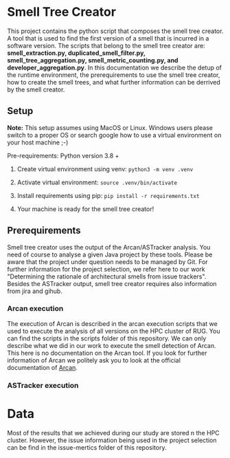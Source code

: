 # Smell Tree Creator

This project contains the python script that composes the smell tree creator. A tool that is used to find the first version of a smell that is incurred in a software version. The scripts that belong to the smell tree creator are: **smell_extraction.py, duplicated_smell_filter.py, smell_tree_aggregation.py, smell_metric_counting.py, and developer_aggregation.py**. In this documentation we describe the detup of the runtime environment, the prerequirements to use the smell tree creator, how to create the smell trees, and what further information can be derrived by the smell creator.

## Setup

**Note:** This setup assumes using MacOS or Linux. Windows users please switch to a proper OS or search google how to use a virtual environment on your host machine ;-)

Pre-requirements: Python version 3.8 +

1. Create virtual environment using venv: `python3 -m venv .venv`

2. Activate virtual environment: `source .venv/bin/activate`

3. Install requirements using pip: `pip install -r requirements.txt`

4. Your machine is ready for the smell tree creator!

## Prerequirements
Smell tree creator uses the output of the Arcan/ASTracker analysis. You need of course to analyse a given Java project by these tools. Please be aware that the project under question needs to be managed by Git. For further information for the project selection, we refer here to our work "Determining the rationale of architectural smells from issue trackers". Besides the ASTracker output, smell tree creator requires also information from jira and gihub.

### Arcan execution
The execution of Arcan is described in the arcan execution scripts that we used to execute the analysis of all versions on the HPC cluster of RUG. You can find the scripts in the scripts folder of this repository. We can only describe what we did in our work to execute the smell detection of Arcan. This here is no documentation on the Arcan tool. If you look for further information of Arcan we politely ask you to look at the official documentation of [Arcan](https://gitlab.com/essere.lab.public/arcan).

### ASTracker execution


# Data
Most of the results that we achieved during our study are stored n the HPC cluster. However, the issue information being used in the project selection can be find in the issue-mertics folder of this repository.
